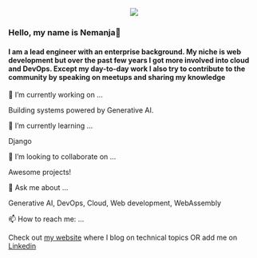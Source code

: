 <p align="Center"><img src="https://steamuserimages-a.akamaihd.net/ugc/911293473580328863/DCB12F76423E5226064ABC302B326C2F527A42DF/"/></p>


### Hello, my name is Nemanja👋


#### I am a lead engineer with an enterprise background. My niche is web development but over the past few years I got more involved into cloud and DevOps. Except my day-to-day work I also try to contribute to the community by speaking on meetups and sharing my knowledge

<!--
**nemwiz/nemwiz** is a ✨ _special_ ✨ repository because its `README.md` (this file) appears on your GitHub profile. -->

🔭 I’m currently working on ...

Building systems powered by Generative AI.


🌱 I’m currently learning ...

Django


👯 I’m looking to collaborate on ...

Awesome projects!


💬 Ask me about ...

Generative AI, DevOps, Cloud, Web development, WebAssembly


📫 How to reach me: ...

Check out [my website](https://ninkovic.dev/blog) where I blog on technical topics OR add me on [Linkedin](https://www.linkedin.com/in/nemanja-ninkovi%C4%87-83404459/)


